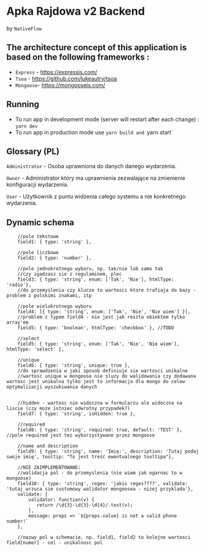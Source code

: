 # Apka Rajdowa v2 Backend 
by `NativeFlow` 

## The architecture concept of this application is based on the following frameworks : 

* `Express` - https://expressjs.com/
* `Tsoa` - https://github.com/lukeautry/tsoa
* `Mongoose`- https://mongoosejs.com/

## Running

* To run app in development mode (server will restart after each change) : `yarn dev`
* To run app in production mode use `yarn build and `yarn start`


## Glossary (PL)
`Administrator` - Osoba uprawniona do danych danego wydarzenia.

`Owner` - Administrator który ma uprawnienia zezwalające na zmienienie konfiguracji wydarzenia.

`User` - Użytkownik z puntu widzenia całego systemu a nie konkretnego wydarzenia.


## Dynamic schema
```$javascript
    //pole tekstowe
    field1: { type: 'string' },

    //pole liczbowe
    field2: { type: 'number' },

    //pole jednokrotnego wyboru, np. tak/nie lub samo tak
    //czy zgadzasz sie z regulaminem, plec
    field3: { type: 'string', enum: ['Tak', 'Nie'], htmlType: 'radio'},
    //do przemyslenia czy klucze to wartosci ktore trafiaja do bazy - problem z polskimi znakami, itp

    //pole wielokrotnego wyboru
    field4: [{ type: 'string', enum: ['Tak', 'Nie', 'Nie wiem'] }],
    //problem z typem field4 - nie jest jak reszta obiektem tylko array'em
    field5: { type: 'boolean', htmlType: 'checkbox' }, //TODO

    //select
    field5: { type: 'string', enum: ['Tak', 'Nie', 'Nie wiem'], htmlType: 'select' },

    //unique
    field6: { type: 'string', unique: true },
    //do sprawdzenia w jaki sposob definiuje sie wartosci unikalne
    //wartosc unique w mongoose nie sluzy do walidowania czy dodawana wartosc jest unikalna tylko jest to informacja dla mongo do celow optymalizacji wyszukiwania danych


    //hidden - wartosc nie widoczna w formularzu ale widoczna na liscie (czy moze istniec odwrotny przypadek?)
    field7: { type: 'string', isHidden: true },

    //required
    field8: { type: 'string', required: true, default: 'TEST' }, //pole required jest tez wykorzystywane przez mongoose

    //name and description
    field9: { type: 'string', name: 'Imię:', description: 'Tutaj podaj swoje imię', tooltip: "To jest treść ewentualnego tooltipa"},

    //NIE ZAIMPLEMENTOWANE:
    //walidacja pol - do przemyslenia (nie wiem jak ogarnac to w mongoose)
    field10: { type: 'string', regex: 'jakis reges????', validate: 'tutaj wrzuca sie customowy walidator mongoosea - nizej przyklada'},
    validate: {
        validator: function(v) {
           return /\d{3}-\d{3}-\d{4}/.test(v);
        },
        message: props => `${props.value} is not a valid phone number!`
    },

    //nazwy pol w schemacie, np. field1, field2 to kolejne wartosci field[numer] - cel - unikalnosc pol
```